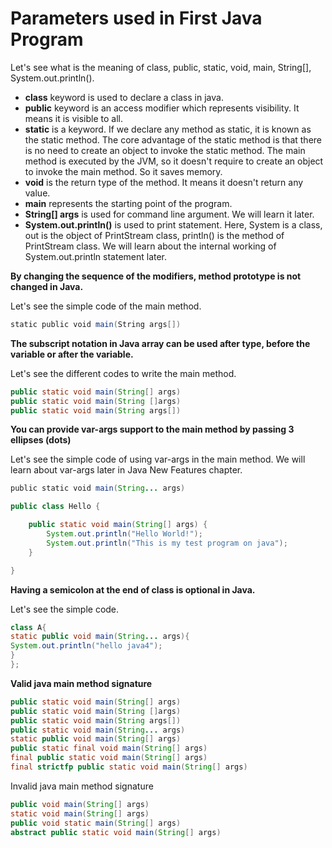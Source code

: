# Parameters used in First Java Program

Let's see what is the meaning of class, public, static, void, main, String[], System.out.println().

- **class** keyword is used to declare a class in java.
- **public** keyword is an access modifier which represents visibility. It means it is visible to all.
- **static** is a keyword. If we declare any method as static, it is known as the static method. The core advantage of the static method is that there is no need to create an object to invoke the static method. The main method is executed by the JVM, so it doesn't require to create an object to invoke the main method. So it saves memory.
- **void** is the return type of the method. It means it doesn't return any value.
- **main** represents the starting point of the program.
- **String[] args** is used for command line argument. We will learn it later.
- **System.out.println()** is used to print statement. Here, System is a class, out is the object of PrintStream class, println() is the method of PrintStream class. We will learn about the internal working of System.out.println statement later.

**By changing the sequence of the modifiers, method prototype is not changed in Java.**

Let's see the simple code of the main method.

```java
static public void main(String args[])
```

**The subscript notation in Java array can be used after type, before the variable or after the variable.**

Let's see the different codes to write the main method.

```java
public static void main(String[] args)  
public static void main(String []args)  
public static void main(String args[])

```

**You can provide var-args support to the main method by passing 3 ellipses (dots)**

Let's see the simple code of using var-args in the main method. We will learn about var-args later in Java New Features chapter.

```java
public static void main(String... args)
```

```java
public class Hello {

    public static void main(String[] args) {
        System.out.println("Hello World!");
        System.out.println("This is my test program on java");
    }

}

```

**Having a semicolon at the end of class is optional in Java.**

Let's see the simple code.

```java
class A{  
static public void main(String... args){  
System.out.println("hello java4");  
}  
};
```

**Valid java main method signature**

```java
public static void main(String[] args)  
public static void main(String []args)  
public static void main(String args[])  
public static void main(String... args)  
static public void main(String[] args)  
public static final void main(String[] args)  
final public static void main(String[] args)  
final strictfp public static void main(String[] args)
```

Invalid java main method signature

```java
public void main(String[] args)  
static void main(String[] args)  
public void static main(String[] args)  
abstract public static void main(String[] args)
```
